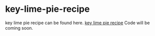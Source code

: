 # key-lime-pie-recipe
key lime pie recipe can be found here. <a href="https://metavideos.com/video/5707297/key-lime-pie-recipe">key lime pie recipe</a>
Code will be coming soon.


